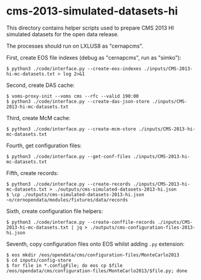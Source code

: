 # cms-2013-simulated-datasets-hi

This directory contains helper scripts used to prepare CMS 2013 HI simulated
datasets for the open data release.

The processes should run on LXLUS8 as "cernapcms".

First, create EOS file indexes (debug as "cernapcms", run as "simko"):

```console
$ python3 ./code/interface.py --create-eos-indexes ./inputs/CMS-2013-hi-mc-datasets.txt > log 2>&1
```
Second, create DAS cache:

```console
$ voms-proxy-init --voms cms --rfc --valid 190:00
$ python3 ./code/interface.py --create-das-json-store ./inputs/CMS-2013-hi-mc-datasets.txt
```

Third, create McM cache:

```
$ python3 ./code/interface.py --create-mcm-store ./inputs/CMS-2013-hi-mc-datasets.txt
```

Fourth, get configuration files:

```
$ python3 ./code/interface.py --get-conf-files ./inputs/CMS-2013-hi-mc-datasets.txt
```

Fifth, create records:

```
$ python3 ./code/interface.py --create-records ./inputs/CMS-2013-hi-mc-datasets.txt > ./outputs/cms-simulated-datasets-2013-hi.json
$ \cp ./outputs/cms-simulated-datasets-2013-hi.json ~o/cernopendata/modules/fixtures/data/records
```

Sixth, create configuration file helpers:

```
$ python3 ./code/interface.py --create-conffile-records ./inputs/CMS-2013-hi-mc-datasets.txt | jq > ./outputs/cms-configuration-files-2013-hi.json
```

Seventh, copy configuration files onto EOS whilst adding `.py` extension:

```
$ eos mkdir /eos/opendata/cms/configuration-files/MonteCarlo2013
$ cd inputs/config-store 
$ for file in *.configFile; do eos cp $file /eos/opendata/cms/configuration-files/MonteCarlo2013/$file.py; done
```
